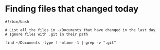 # Finding files that changed today

```
#!/bin/bash

# List all the files in ~/Documents that have changed in the last day
# Ignore files with .git in their path

find ~/Documents -type f -mtime -1 | grep -v ".git"
```
